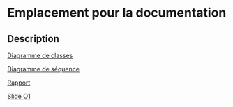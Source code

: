 # Emplacement pour la documentation

## Description

[Diagramme de classes](./classDiagram.md)

[Diagramme de séquence](./sequenceDiagram.md)

[Rapport](./TeamK-renduD1.pdf)

[Slide O1](./512Eats.pdf)